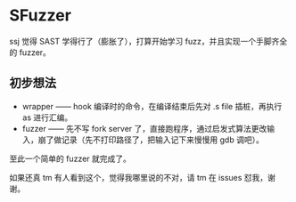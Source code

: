 # SFuzzer

ssj 觉得 SAST 学得行了（膨胀了），打算开始学习 fuzz，并且实现一个手脚齐全的 fuzzer。

## 初步想法

- wrapper —— hook 编译时的命令，在编译结束后先对 .s file 插桩，再执行 as 进行汇编。
- fuzzer —— 先不写 fork server 了，直接跑程序，通过启发式算法更改输入，崩了做记录（先不打印路径了，把输入记下来慢慢用 gdb 调吧）。

至此一个简单的 fuzzer 就完成了。

如果还真 tm 有人看到这个，觉得我哪里说的不对，请 tm 在 issues 怼我，谢谢。
